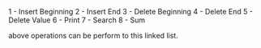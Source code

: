 1 - Insert Beginning
2 - Insert End
3 - Delete Beginning
4 - Delete End
5 - Delete Value
6 - Print
7 - Search
8 - Sum 

above operations can be perform to this linked list.
